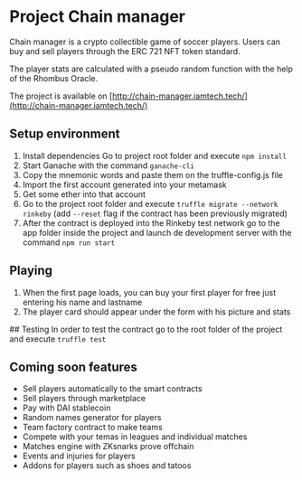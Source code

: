 # Project Chain manager

Chain manager is a crypto collectible game of soccer players. Users can buy and sell players through the ERC 721 NFT token standard.

The player stats are calculated with a pseudo random function with the help of the Rhombus Oracle.

The project is available on [http://chain-manager.iamtech.tech/](http://chain-manager.iamtech.tech/)

## Setup environment

1. Install dependencies
   Go to project root folder and execute `npm install`
2. Start Ganache with the command `ganache-cli`
3. Copy the mnemonic words and paste them on the truffle-config.js file
4. Import the first account generated into your metamask
5. Get some ether into that account
6. Go to the project root folder and execute `truffle migrate --network rinkeby` (add `--reset` flag if the contract has been previously migrated)
7. After the contract is deployed into the Rinkeby test network go to the app folder inside the project and launch de development server with the command `npm run start`

## Playing

1. When the first page loads, you can buy your first player for free just entering his name and lastname
2. The player card should appear under the form with his picture and stats

## Testing
In order to test the contract go to the root folder of the project and execute `truffle test`

## Coming soon features

- Sell players automatically to the smart contracts
- Sell players through marketplace
- Pay with DAI stablecoin
- Random names generator for players
- Team factory contract to make teams
- Compete with your temas in leagues and individual matches
- Matches engine with ZKsnarks prove offchain
- Events and injuries for players
- Addons for players such as shoes and tatoos
